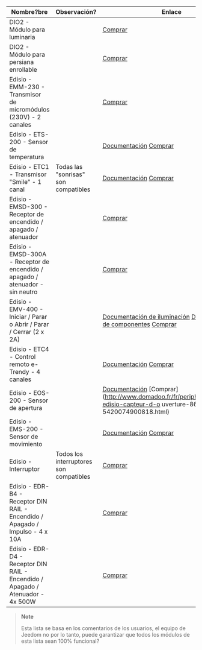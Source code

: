 | Nombre?bre                     | Observación?                | Enlace                     |
|-------------------------|-------------------------|--------------------------|
| DIO2 - Módulo para luminaria     |                         | [Comprar](http://www.domadoo.fr/fr/peripheriques/3161-dio2-module-sans-fil-pour-luminaire-5411478001423.html)            |
| DIO2 - Módulo para persiana enrollable     |                         | [Comprar](http://www.domadoo.fr/fr/home/3165-dio2-module-sans-fil-pour-volet-roulant-5411478001416.html)                 |
| Edisio - EMM-230 - Transmisor de micromódulos (230V) - 2 canales     |                         | [Comprar](http://www.domadoo.fr/fr/peripheriques/2777-edisio-emetteur-8683-mhz-micromodule-230v-2-canaux-5420074900702.html)                     |
| Edisio - ETS-200 - Sensor de temperatura     |                         | [Documentación](https://doc.jeedom.com/es_ES/edisio/edisio.ETS-200_-_Capteur_de_température.html) [Comprar](http://www.domadoo.fr/fr/peripheriques/2788-edisio-capteur-de-temperature-8683mhz-5420074900825.html)          |
| Edisio - ETC1 - Transmisor "Smile" - 1 canal        | Todas las "sonrisas" son compatibles   | [Documentación](https://doc.jeedom.com/es_ES/edisio/edisio.ETC1_-_Télécommande_Smile.html) [Comprar](http://www.domadoo.fr/fr/peripheriques/2782-edisio-emetteur-8683-mhz-smile-bleu-1-canal-5420074900757.html)    |
| Edisio - EMSD-300 - Receptor de encendido / apagado / atenuador    |                         | [Comprar](http://www.domadoo.fr/fr/peripheriques/2779-edisio-recepteur-8683-mhz-marchearretdimmer-5420074900726.html)    |
| Edisio - EMSD-300A - Receptor de encendido / apagado / atenuador - sin neutro |                         | [Comprar](http://www.domadoo.fr/fr/peripheriques/2780-edisio-recepteur-8683-mhz-marchearretdimmer-sans-phase-neutre-5420074900733.html)          |
| Edisio - EMV-400 - Iniciar / Parar o Abrir / Parar / Cerrar (2 x 2A)   |                         | [Documentación de iluminación](https://doc.jeedom.com/es_ES/edisio/edisio.EMV-400_-_Eclairage.html) [Documentación de componentes](https://doc.jeedom.com/es_ES/edisio/edisio.EMV-400_-_Volet.html) [Comprar](http://www.domadoo.fr/fr/peripheriques/2781-edisio-recepteur-8683-mhz-2x-marchearret-ou-ouvrirstopfermer-2-x-2a-5420074900740.html)    |
| Edisio - ETC4 - Control remoto e-Trendy - 4 canales        |                         | [Documentación](https://www.jeedom.fr/doc/documentation/edisio-modules/es_ES/doc-edisio-modules-edisio.ETC4_-_Télécommande.html) [Comprar](http://www.domadoo.fr/fr/peripheriques/2785-edisio-telecommande-e-trendy-8683-mhz-4-canaux-5420074900788.html) |
| Edisio - EOS-200 - Sensor de apertura     |                         | [Documentación](https://www.jeedom.fr/doc/documentation/edisio-modules/es_ES/doc-edisio-modules-edisio.EOS-200_-_Capteur_d'ouverture.html) [Comprar](http://www.domadoo.fr/fr/peripheriques/2787-edisio-capteur-d-o uverture-8683mhz-5420074900818.html)             |
| Edisio - EMS-200 - Sensor de movimiento     |                         | [Documentación](https://www.jeedom.fr/doc/documentation/edisio-modules/es_ES/doc-edisio-modules-edisio.EMS-200_-_Capteur_de_mouvement.html) [Comprar](http://www.domadoo.fr/fr/peripheriques/2789-edisio-capteur-de-mouvement-8683mhz-5420074900832.html)            |
| Edisio - Interruptor   | Todos los interruptores son compatibles | [Comprar](http://www.domadoo.fr/fr/recherche?controller=search&orderby=position&orderway=desc&search_query=EDISIO+Interrupteur&submit_search=)   |
| Edisio - EDR-B4 - Receptor DIN RAIL - Encendido / Apagado / Impulso - 4 x 10A       |                         | [Comprar](http://www.domadoo.fr/fr/peripheriques/2773-edisio-recepteur-din-rail-8683-mhz-marchearretimpulsionnel-4-x-10a-5420074900030.html)     |
| Edisio - EDR-D4 - Receptor DIN RAIL - Encendido / Apagado / Atenuador - 4x 500W       |                         | [Comprar](http://www.domadoo.fr/fr/peripheriques/2774-edisio-recepteur-din-rail-8683-mhz-marchearretdimmer-4-x-500w--5420074900047.html)         |



> **Note**
>
> Esta lista se basa en los comentarios de los usuarios, el equipo de Jeedom no
> por lo tanto, puede garantizar que todos los módulos de esta lista sean 100%
> funcional?
